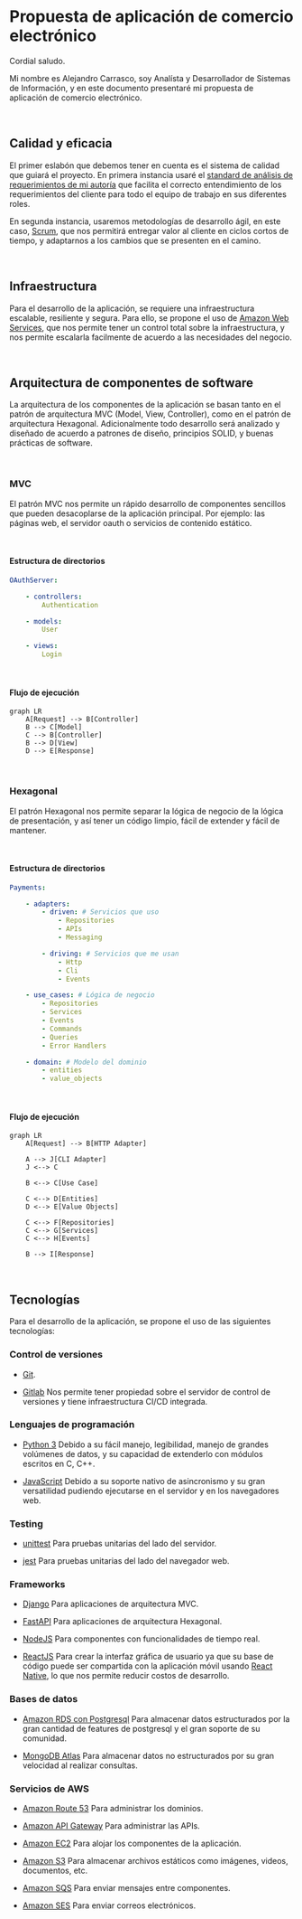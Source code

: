 # Propuesta de aplicación de comercio electrónico

Cordial saludo.

Mi nombre es Alejandro Carrasco, soy Analísta y Desarrollador de Sistemas de Información, y en este documento presentaré mi propuesta de aplicación de comercio electrónico.

<br>

## Calidad y eficacia

El primer eslabón que debemos tener en cuenta es el sistema de calidad que guiará el proyecto. En primera instancia usaré el [standard de análisis de requerimientos de mi autoría](https://github.com/virtualitems/documentation/) que facilita el correcto entendimiento de los requerimientos del cliente para todo el equipo de trabajo en sus diferentes roles.

En segunda instancia, usaremos metodologías de desarrollo ágil, en este caso, [Scrum](https://www.scrum.org/), que nos permitirá entregar valor al cliente en ciclos cortos de tiempo, y adaptarnos a los cambios que se presenten en el camino.

<br>

## Infraestructura

Para el desarrollo de la aplicación, se requiere una infraestructura escalable, resiliente y segura. Para ello, se propone el uso de [Amazon Web Services](https://aws.amazon.com/es/), que nos permite tener un control total sobre la infraestructura, y nos permite escalarla facilmente de acuerdo a las necesidades del negocio.

<br>

## Arquitectura de componentes de software

La arquitectura de los componentes de la aplicación se basan tanto en el patrón de arquitectura MVC (Model, View, Controller), como en el patrón de arquitectura Hexagonal. Adicionalmente todo desarrollo será analizado y diseñado de acuerdo a patrones de diseño, principios SOLID, y buenas prácticas de software.

<br>

### MVC

El patrón MVC nos permite un rápido desarrollo de componentes sencillos que pueden desacoplarse de la aplicación principal. Por ejemplo: las páginas web, el servidor oauth o servicios de contenido estático.

<br>

#### Estructura de directorios

```yml
OAuthServer:

    - controllers:
        Authentication

    - models:
        User

    - views:
        Login
```

<br>

#### Flujo de ejecución

```mermaid
graph LR
    A[Request] --> B[Controller]
    B --> C[Model]
    C --> B[Controller]
    B --> D[View]
    D --> E[Response]
```

<br>

### Hexagonal

El patrón Hexagonal nos permite separar la lógica de negocio de la lógica de presentación, y así tener un código limpio, fácil de extender y fácil de mantener.

<br>

#### Estructura de directorios

```yml
Payments:

    - adapters:
        - driven: # Servicios que uso
            - Repositories
            - APIs
            - Messaging

        - driving: # Servicios que me usan
            - Http
            - Cli
            - Events

    - use_cases: # Lógica de negocio
        - Repositories
        - Services
        - Events
        - Commands
        - Queries
        - Error Handlers

    - domain: # Modelo del dominio
        - entities
        - value_objects
```

<br>

#### Flujo de ejecución

```mermaid
graph LR
    A[Request] --> B[HTTP Adapter]

    A --> J[CLI Adapter]
    J <--> C

    B <--> C[Use Case]

    C <--> D[Entities]
    D <--> E[Value Objects]

    C <--> F[Repositories]
    C <--> G[Services]
    C <--> H[Events]

    B --> I[Response]
```

<br>

## Tecnologías

Para el desarrollo de la aplicación, se propone el uso de las siguientes tecnologías:

### Control de versiones

- [Git](https://git-scm.com/).

- [Gitlab](https://about.gitlab.com/) Nos permite tener propiedad sobre el servidor de control de versiones y tiene infraestructura CI/CD integrada.

### Lenguajes de programación

- [Python 3](https://www.python.org/) Debido a su fácil manejo, legibilidad, manejo de grandes volúmenes de datos, y  su capacidad de extenderlo con módulos escritos en C, C++.

- [JavaScript](https://developer.mozilla.org/es/docs/Web/JavaScript) Debido a su soporte nativo de asincronismo y su gran versatilidad pudiendo ejecutarse en el servidor y en los navegadores web.

### Testing

- [unittest](https://docs.python.org/3/library/unittest.html) Para pruebas unitarias del lado del servidor.

- [jest](https://jestjs.io/) Para pruebas unitarias del lado del navegador web.

### Frameworks

- [Django](https://www.djangoproject.com/) Para aplicaciones de arquitectura MVC.

- [FastAPI](https://fastapi.tiangolo.com/) Para aplicaciones de arquitectura Hexagonal.

- [NodeJS](https://nodejs.org/es/) Para componentes con funcionalidades de tiempo real.

- [ReactJS](https://es.reactjs.org/) Para crear la interfaz gráfica de usuario ya que su base de código puede ser compartida con la aplicación móvil usando [React Native](https://reactnative.dev/), lo que nos permite reducir costos de desarrollo.

### Bases de datos

- [Amazon RDS con Postgresql](https://aws.amazon.com/es/rds/postgresql/) Para almacenar datos estructurados por la gran cantidad de features de postgresql y el gran soporte de su comunidad.

- [MongoDB Atlas](https://aws.amazon.com/es/solutions/partners/mongodb-atlas/) Para almacenar datos no estructurados por su gran velocidad al realizar consultas.

### Servicios de AWS

- [Amazon Route 53](https://aws.amazon.com/es/route53/) Para administrar los dominios.

- [Amazon API Gateway](https://aws.amazon.com/es/api-gateway/) Para administrar las APIs.

- [Amazon EC2](https://aws.amazon.com/es/ec2/) Para alojar los componentes de la aplicación.

- [Amazon S3](https://aws.amazon.com/es/s3/) Para almacenar archivos estáticos como imágenes, videos, documentos, etc.

- [Amazon SQS](https://aws.amazon.com/es/sqs/) Para enviar mensajes entre componentes.

- [Amazon SES](https://aws.amazon.com/es/ses/) Para enviar correos electrónicos.
